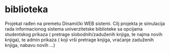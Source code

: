 # biblioteka
Projekat rađen na premetu Dinamički WEB sistemi. Cilj projekta je simulacija rada informacionog sistema univerzitetske biblioteke sa opcijama studentskog prikaza ( pretrage slobodnih/zaduženih knjiga, te najma novih knjiga), te admin prikaza ( koji vrši pretrage knjiga, vraćanje zaduženih knjiga, nabavu novih ...)


